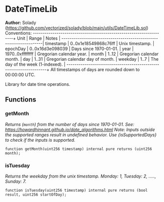 # DateTimeLib

**Author:**
Solady (https://github.com/vectorized/solady/blob/main/utils/DateTimeLib.sol)
Conventions:
--------------------------------------------------------------------+
Unit      | Range                | Notes                            |
--------------------------------------------------------------------|
timestamp | 0..0x1e18549868c76ff | Unix timestamp.                  |
epochDay  | 0..0x16d3e098039     | Days since 1970-01-01.           |
year      | 1970..0xffffffff     | Gregorian calendar year.         |
month     | 1..12                | Gregorian calendar month.        |
day       | 1..31                | Gregorian calendar day of month. |
weekday   | 1..7                 | The day of the week (1-indexed). |
--------------------------------------------------------------------+
All timestamps of days are rounded down to 00:00:00 UTC.

Library for date time operations.


## Functions
### getMonth

*Returns (`month`) from the number of days since 1970-01-01.
See: https://howardhinnant.github.io/date_algorithms.html
Note: Inputs outside the supported ranges result in undefined behavior.
Use {isSupportedDays} to check if the inputs is supported.*


```solidity
function getMonth(uint256 timestamp) internal pure returns (uint256 month);
```

### isTuesday

*Returns the weekday from the unix timestamp.
Monday: 1, Tuesday: 2, ....., Sunday: 7.*


```solidity
function isTuesday(uint256 timestamp) internal pure returns (bool result, uint256 startOfDay);
```

